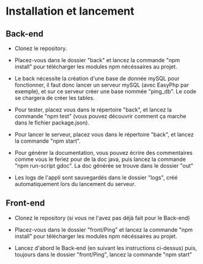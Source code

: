 # Installation et lancement

## Back-end

 - Clonez le repository.

 - Placez-vous dans le dossier "back" et lancez la commande "npm install" pour télécharger les modules npm nécéssaires au projet.
 
 - Le back nécessite la création d'une base de donnée mySQL pour fonctionner, il faut donc lancer un serveur mySQL (avec EasyPhp par exemple), et sur ce serveur créer une base nommée "ping_db". Le code se chargera de créer les tables.

 - Pour tester, placez vous dans le répertoire "back", et lancez la commande "npm test" (vous pouvez découvrir comment ça marche dans le fichier package.json).

 - Pour lancer le serveur, placez vous dans le répertoire "back", et lancez la commande "npm start".

 - Pour générer la documentation, vous pouvez écrire des commentaires comme vous le feriez pour de la doc java, puis lancez la commande "npm run-script gdoc". La doc générée se trouve dans le dossier "out"
 
 - Les logs de l'appli sont sauvegardés dans le dossier "logs", créé automatiquement lors du lancement du serveur.
 
 ## Front-end

- Clonez le repository (si vous ne l'avez pas déjà fait pour le Back-end)

- Placez-vous dans le dossier "front/Ping" et lancez la commande "npm install" pour télécharger les modules npm nécéssaires au projet.

- Lancez d'abord le Back-end (en suivant les instructions ci-dessus) puis, toujours dans le dossier "front/Ping", lancez la commande "npm start"
